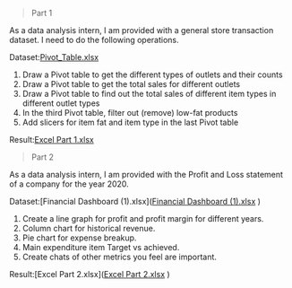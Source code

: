 > Part 1

As a data analysis intern, I am provided with a general store transaction dataset. I need to do the following operations.

Dataset:[Pivot_Table.xlsx]([Pivot_Table.xlsx](https://github.com/MODIKULDEEP/MODIKULDEEP-ML_INTERNSHIP_TASK_1/files/9179309/Pivot_Table.xlsx)
)

1. Draw a Pivot table to get the different types of outlets and their counts
2. Draw a Pivot table to get the total sales for different outlets
3. Draw a Pivot table to find out the total sales of different item types in different outlet types
4. In the third Pivot table, filter out (remove) low-fat products 
5. Add slicers for item fat and item type in the last Pivot table

Result:[Excel Part 1.xlsx](https://github.com/MODIKULDEEP/MODIKULDEEP-ML_INTERNSHIP_TASK_1/blob/main/Excel%20Part%201.xlsx)

> Part 2

As a data analysis intern, I am provided with the Profit and Loss statement of a company for the year 2020.

Dataset:[Financial Dashboard (1).xlsx]([Financial Dashboard (1).xlsx](https://github.com/MODIKULDEEP/MODIKULDEEP-ML_INTERNSHIP_TASK_1/files/9179313/Financial.Dashboard.1.xlsx)
)

1. Create a line graph for profit and profit margin for different years.
2. Column chart for historical revenue.
3. Pie chart for expense breakup.
4. Main expenditure item Target vs achieved.
5. Create chats of other metrics you feel are important.

Result:[Excel Part 2.xlsx]([Excel Part 2.xlsx](https://github.com/MODIKULDEEP/MODIKULDEEP-ML_INTERNSHIP_TASK_1/files/9179316/Excel.Part.2.xlsx)
)
